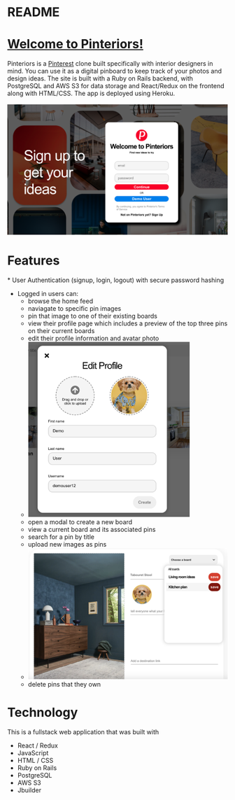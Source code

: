 # README

<h1><a href='https://pinteriors.herokuapp.com/#/' target='_blank'>Welcome to Pinteriors!</a></h1>
Pinteriors is a <a href='https://www.pinterest.com' target='_blank'>Pinterest</a> clone built specifically with interior designers in mind. You can use it as a digital pinboard to keep track of your photos and design ideas. The site is built with a Ruby on Rails backend, with PostgreSQL and AWS S3 for data storage and React/Redux on the frontend along with HTML/CSS. The app is deployed using Heroku.  
<br></br>
<img src='./app/assets/images/pinteriors.png'>
<h1>Features</h1>
* User Authentication (signup, login, logout) with secure password hashing

* Logged in users can:
    * browse the home feed
    * naviagate to specific pin images
    * pin that image to one of their existing boards 
    * view their profile page which includes a preview of the top three pins on their current boards
    * edit their profile information and avatar photo
    * <img src='./app/assets/images/profile_edit.png' height='400' />
    * open a modal to create a new board 
    * view a current board and its associated pins
    * search for a pin by title
    * upload new images as pins
    * <img src='./app/assets/images/create_pin3.png'/>
    * delete pins that they own


<h1>Technology</h1>
This is a fullstack web application that was built with 

* React / Redux
* JavaScript
* HTML / CSS
* Ruby on Rails
* PostgreSQL
* AWS S3
* Jbuilder





